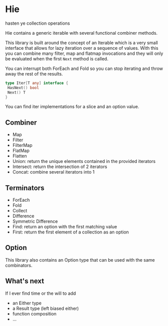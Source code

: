 # Hie

hasten ye collection operations

Hie contains a generic iterable with several functional combiner methods.

This library is built around the concept of an Iterable which is a very small interface that allows for 
lazy iteration over a sequence of values.  With this you can combine many filter, map and flatmap invocations and they will only be evaluated when the first `Next` method is called.

You can interrupt both ForEach and Fold so you can stop iterating and throw away the rest of the results.

```go
type Iter[T any] interface {
 HasNext() bool
 Next() T
}
```

You can find iter implementations for a slice and an option value.

## Combiner

* Map
* Filter
* FilterMap
* FlatMap
* Flatten
* Union: return the unique elements contained in the provided iterators
* Intersect: return the intersection of 2 iterators
* Concat: combine several iterators into 1

## Terminators

* ForEach
* Fold
* Collect
* Difference
* Symmetric Difference
* Find: return an option with the first matching value
* First: return the first element of a collection as an option

## Option 

This library also contains an Option type that can be used with the same combinators.

## What's next

If I ever find time or the will to add

* an Either type
* a Result type (left biased either)
* function composition
* ...
